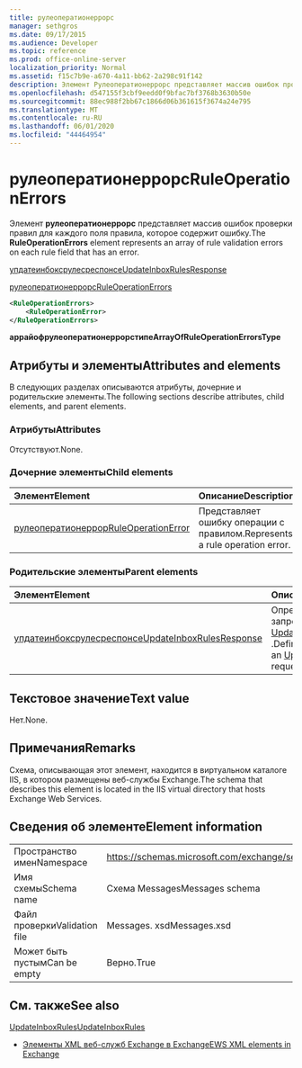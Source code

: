 ```yaml
---
title: рулеоператионеррорс
manager: sethgros
ms.date: 09/17/2015
ms.audience: Developer
ms.topic: reference
ms.prod: office-online-server
localization_priority: Normal
ms.assetid: f15c7b9e-a670-4a11-bb62-2a298c91f142
description: Элемент Рулеоператионеррорс представляет массив ошибок проверки правил для каждого поля правила, которое содержит ошибку.
ms.openlocfilehash: d547155f3cbf9eedd0f9bfac7bf3768b3630b50e
ms.sourcegitcommit: 88ec988f2bb67c1866d06b361615f3674a24e795
ms.translationtype: MT
ms.contentlocale: ru-RU
ms.lasthandoff: 06/01/2020
ms.locfileid: "44464954"
---
```

# <a name="ruleoperationerrors"></a><span data-ttu-id="4a28c-103">рулеоператионеррорс</span><span class="sxs-lookup"><span data-stu-id="4a28c-103">RuleOperationErrors</span></span>

<span data-ttu-id="4a28c-104">Элемент **рулеоператионеррорс** представляет массив ошибок проверки правил для каждого поля правила, которое содержит ошибку.</span><span class="sxs-lookup"><span data-stu-id="4a28c-104">The **RuleOperationErrors** element represents an array of rule validation errors on each rule field that has an error.</span></span> 
  
[<span data-ttu-id="4a28c-105">упдатеинбоксрулесреспонсе</span><span class="sxs-lookup"><span data-stu-id="4a28c-105">UpdateInboxRulesResponse</span></span>](updateinboxrulesresponse.md)
  
[<span data-ttu-id="4a28c-106">рулеоператионеррорс</span><span class="sxs-lookup"><span data-stu-id="4a28c-106">RuleOperationErrors</span></span>](ruleoperationerrors.md)
  
```XML
<RuleOperationErrors>
    <RuleOperationError>
</RuleOperationErrors>
```

 <span data-ttu-id="4a28c-107">**аррайофрулеоператионеррорстипе**</span><span class="sxs-lookup"><span data-stu-id="4a28c-107">**ArrayOfRuleOperationErrorsType**</span></span>
## <a name="attributes-and-elements"></a><span data-ttu-id="4a28c-108">Атрибуты и элементы</span><span class="sxs-lookup"><span data-stu-id="4a28c-108">Attributes and elements</span></span>

<span data-ttu-id="4a28c-109">В следующих разделах описываются атрибуты, дочерние и родительские элементы.</span><span class="sxs-lookup"><span data-stu-id="4a28c-109">The following sections describe attributes, child elements, and parent elements.</span></span>
  
### <a name="attributes"></a><span data-ttu-id="4a28c-110">Атрибуты</span><span class="sxs-lookup"><span data-stu-id="4a28c-110">Attributes</span></span>

<span data-ttu-id="4a28c-111">Отсутствуют.</span><span class="sxs-lookup"><span data-stu-id="4a28c-111">None.</span></span>
  
### <a name="child-elements"></a><span data-ttu-id="4a28c-112">Дочерние элементы</span><span class="sxs-lookup"><span data-stu-id="4a28c-112">Child elements</span></span>

|<span data-ttu-id="4a28c-113">**Элемент**</span><span class="sxs-lookup"><span data-stu-id="4a28c-113">**Element**</span></span>|<span data-ttu-id="4a28c-114">**Описание**</span><span class="sxs-lookup"><span data-stu-id="4a28c-114">**Description**</span></span>|
|:-----|:-----|
|[<span data-ttu-id="4a28c-115">рулеоператионеррор</span><span class="sxs-lookup"><span data-stu-id="4a28c-115">RuleOperationError</span></span>](ruleoperationerror.md) <br/> |<span data-ttu-id="4a28c-116">Представляет ошибку операции с правилом.</span><span class="sxs-lookup"><span data-stu-id="4a28c-116">Represents a rule operation error.</span></span>  <br/> |
   
### <a name="parent-elements"></a><span data-ttu-id="4a28c-117">Родительские элементы</span><span class="sxs-lookup"><span data-stu-id="4a28c-117">Parent elements</span></span>

|<span data-ttu-id="4a28c-118">**Элемент**</span><span class="sxs-lookup"><span data-stu-id="4a28c-118">**Element**</span></span>|<span data-ttu-id="4a28c-119">**Описание**</span><span class="sxs-lookup"><span data-stu-id="4a28c-119">**Description**</span></span>|
|:-----|:-----|
|[<span data-ttu-id="4a28c-120">упдатеинбоксрулесреспонсе</span><span class="sxs-lookup"><span data-stu-id="4a28c-120">UpdateInboxRulesResponse</span></span>](updateinboxrulesresponse.md) <br/> |<span data-ttu-id="4a28c-121">Определяет ответ на запрос [UpdateInboxRules](updateinboxrules.md) .</span><span class="sxs-lookup"><span data-stu-id="4a28c-121">Defines a response to an [UpdateInboxRules](updateinboxrules.md) request.</span></span>  <br/> |
   
## <a name="text-value"></a><span data-ttu-id="4a28c-122">Текстовое значение</span><span class="sxs-lookup"><span data-stu-id="4a28c-122">Text value</span></span>

<span data-ttu-id="4a28c-123">Нет.</span><span class="sxs-lookup"><span data-stu-id="4a28c-123">None.</span></span>
  
## <a name="remarks"></a><span data-ttu-id="4a28c-124">Примечания</span><span class="sxs-lookup"><span data-stu-id="4a28c-124">Remarks</span></span>

<span data-ttu-id="4a28c-125">Схема, описывающая этот элемент, находится в виртуальном каталоге IIS, в котором размещены веб-службы Exchange.</span><span class="sxs-lookup"><span data-stu-id="4a28c-125">The schema that describes this element is located in the IIS virtual directory that hosts Exchange Web Services.</span></span>
  
## <a name="element-information"></a><span data-ttu-id="4a28c-126">Сведения об элементе</span><span class="sxs-lookup"><span data-stu-id="4a28c-126">Element information</span></span>

|||
|:-----|:-----|
|<span data-ttu-id="4a28c-127">Пространство имен</span><span class="sxs-lookup"><span data-stu-id="4a28c-127">Namespace</span></span>  <br/> |https://schemas.microsoft.com/exchange/services/2006/messages  <br/> |
|<span data-ttu-id="4a28c-128">Имя схемы</span><span class="sxs-lookup"><span data-stu-id="4a28c-128">Schema name</span></span>  <br/> |<span data-ttu-id="4a28c-129">Схема Messages</span><span class="sxs-lookup"><span data-stu-id="4a28c-129">Messages schema</span></span>  <br/> |
|<span data-ttu-id="4a28c-130">Файл проверки</span><span class="sxs-lookup"><span data-stu-id="4a28c-130">Validation file</span></span>  <br/> |<span data-ttu-id="4a28c-131">Messages. xsd</span><span class="sxs-lookup"><span data-stu-id="4a28c-131">Messages.xsd</span></span>  <br/> |
|<span data-ttu-id="4a28c-132">Может быть пустым</span><span class="sxs-lookup"><span data-stu-id="4a28c-132">Can be empty</span></span>  <br/> |<span data-ttu-id="4a28c-133">Верно.</span><span class="sxs-lookup"><span data-stu-id="4a28c-133">True</span></span>  <br/> |
   
## <a name="see-also"></a><span data-ttu-id="4a28c-134">См. также</span><span class="sxs-lookup"><span data-stu-id="4a28c-134">See also</span></span>



[<span data-ttu-id="4a28c-135">UpdateInboxRules</span><span class="sxs-lookup"><span data-stu-id="4a28c-135">UpdateInboxRules</span></span>](updateinboxrules.md)


- [<span data-ttu-id="4a28c-136">Элементы XML веб-служб Exchange в Exchange</span><span class="sxs-lookup"><span data-stu-id="4a28c-136">EWS XML elements in Exchange</span></span>](ews-xml-elements-in-exchange.md)

